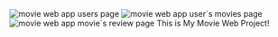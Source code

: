 <img src="https://github.com/SteffanSingh/MovieWebApp-SQL/blob/eb2069b8e528a2fed706558babc55f4c94dcccda/M1.png" alt="movie web app users page">
<img src="https://github.com/SteffanSingh/MovieWebApp-SQL/tree/e8359203c465a1fb9b3850cb7656266bbe73504c/Project%20images" alt="movie web app user`s movies page">
<img src="https://github.com/SteffanSingh/MovieWebApp-SQL/blob/d32d8e85ee5eb7656576dea7e79c875d936a9bf0/Project%20images/movie-review-page.png" alt="movie web app movie`s review page">
This is My Movie Web Project!
